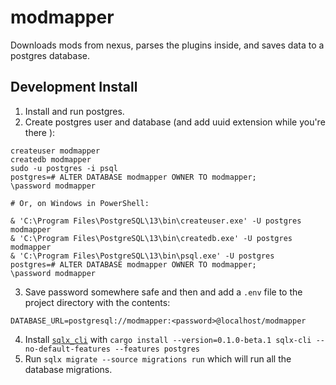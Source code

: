 # modmapper

Downloads mods from nexus, parses the plugins inside, and saves data to a postgres database.

## Development Install

1. Install and run postgres.
2. Create postgres user and database (and add uuid extension while you're there
   ):

```
createuser modmapper
createdb modmapper
sudo -u postgres -i psql
postgres=# ALTER DATABASE modmapper OWNER TO modmapper;
\password modmapper

# Or, on Windows in PowerShell:

& 'C:\Program Files\PostgreSQL\13\bin\createuser.exe' -U postgres modmapper
& 'C:\Program Files\PostgreSQL\13\bin\createdb.exe' -U postgres modmapper
& 'C:\Program Files\PostgreSQL\13\bin\psql.exe' -U postgres
postgres=# ALTER DATABASE modmapper OWNER TO modmapper;
\password modmapper
```

3. Save password somewhere safe and then and add a `.env` file to the project
   directory with the contents:

```
DATABASE_URL=postgresql://modmapper:<password>@localhost/modmapper
```

4. Install
   [`sqlx_cli`](https://github.com/launchbadge/sqlx/tree/master/sqlx-cli) with
   `cargo install --version=0.1.0-beta.1 sqlx-cli --no-default-features --features postgres`
5. Run `sqlx migrate --source migrations run` which will run all the database migrations.